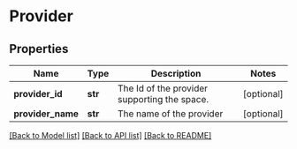 # Provider

## Properties
Name | Type | Description | Notes
------------ | ------------- | ------------- | -------------
**provider_id** | **str** | The Id of the provider supporting the space. | [optional] 
**provider_name** | **str** | The name of the provider | [optional] 

[[Back to Model list]](../README.md#documentation-for-models) [[Back to API list]](../README.md#documentation-for-api-endpoints) [[Back to README]](../README.md)


